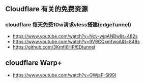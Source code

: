 ## Cloudflare 有关的免费资源

### cloudflare 每天免费10w请求vless搭建(edgeTunnel)
- https://www.youtube.com/watch?v=Ncv-wjpANBw&t=482s
- https://www.youtube.com/watch?v=9V9CQxmfwoA&t=848s
- https://github.com/3Kmfi6HP/EDtunnel

## cloudflare Warp+
- https://www.youtube.com/watch?v=OWjaP-Sl99I
